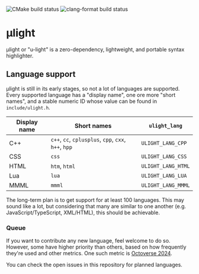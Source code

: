 ![CMake build status](https://github.com/eisenwave/ulight/actions/workflows/cmake-multi-platform.yml/badge.svg)
![clang-format build status](https://github.com/eisenwave/ulight/actions/workflows/clang-format.yml/badge.svg)

# µlight
µlight or "u-light" is a zero-dependency, lightweight, and portable syntax highlighter.

## Language support

µlight is still in its early stages, so not a lot of languages are supported.
Every supported language has a "display name",
one ore more "short names",
and a stable numeric ID whose value can be found in `include/ulight.h`.

| Display name | Short names | `ulight_lang` |
| ------------ | ----------- | ------------- |
| C++ | `c++`, `cc`, `cplusplus`, `cpp`, `cxx`, `h++`, `hpp` | `ULIGHT_LANG_CPP` |
| CSS | `css` | `ULIGHT_LANG_CSS` |
| HTML | `htm`, `html` | `ULIGHT_LANG_HTML` |
| Lua | `lua` | `ULIGHT_LANG_LUA` |
| MMML | `mmml` | `ULIGHT_LANG_MMML` |

The long-term plan is to get support for at least 100 languages.
This may sound like a lot, but considering that many are similar to one another (e.g. JavaScript/TypeScript, XML/HTML),
this should be achievable.

### Queue

If you want to contribute any new language, feel welcome to do so.
However, some have higher priority than others,
based on how frequently they're used and other metrics.
One such metric is [Octoverse 2024](https://github.blog/news-insights/octoverse/octoverse-2024/).

You can check the open issues in this repository for planned languages.
